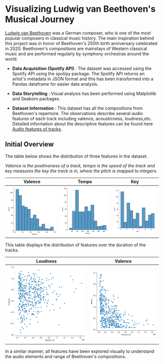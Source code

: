 # Visualizing Ludwig van Beethoven's Musical Journey

[Ludwig van Beethoven](https://en.wikipedia.org/wiki/Ludwig_van_Beethoven) was a German composer, who is one of the most popular composers in classical music history. The main inspiration behind this project was in honor of Beethoven's 250th birth anniversary celebrated in 2020. Beethoven's compositions are mainstays of Western classical music and are performed regularly by symphony orchestras around the world. 


* **Data Acquisition (Spotify API)** : The dataset was accessed using the Spotify API using the spotipy package. The Spotify API returns an artist's metadata in JSON format and this has been transformed into a Pandas dataframe for easier data analysis. 

* **Data Storytelling** : Visual analysis has been performed using Matplotlib and Seaborn packages.

* **Dataset Information** : This dataset has all the compositions from Beethoven's repertoire. The observations describe several audio features of each track including valence, acousticness, loudness,etc. Detailed information about the descriptive features can be found here [Audio features of tracks](https://developer.spotify.com/documentation/web-api/reference/#category-tracks).

## Initial Overview 

The table below shows the distribution of three features in the dataset.

*Valence is the positiveness of a track, tempo is the speed of the track and key measures the key the track is in, where the pitch is mapped to integers*. 

|    Valence    |     Tempo     |    Key      | 
| ------------- | ------------- | ------------
|![Alt text](Images/11.png?raw=true "Title")  | ![Alt text](Images/12.png?raw=true "Title")  | ![Alt text](Images/13.png?raw=true "Title")

This table displays the distribution of features over the duration of the tracks.

| Loudness  | Valence |
| ------------- | ------------- |
| ![Alt text](Images/3.png?raw=true "Title")| ![Alt text](Images/5.png?raw=true "Title")  |


In a similar manner, all features have been explored visually to understand the audio elements and range of Beethoven's compositions. 

